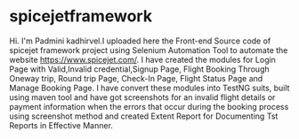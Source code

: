 # spicejetframework
Hi. I'm Padmini kadhirvel.I uploaded here the Front-end Source code of spicejet framework project using Selenium Automation Tool 
to automate the website https://www.spicejet.com/.
I have created the modules for Login Page with Valid,Invalid credential,Signup Page, Flight Booking Through Oneway trip, Round trip Page, 
Check-In Page, Flight Status Page and Manage Booking Page.
I have convert these modules into TestNG suits, built using maven tool and have got screenshots for an invalid flight details or payment information
when the errors that occur during the booking process using screenshot method and created Extent Report for Documenting Tst Reports in Effective Manner.

